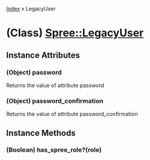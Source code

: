 [Index](../_index.md) » LegacyUser

# (Class) [Spree::LegacyUser](http://m.gymplayer.com/legacy_user.rb)

## Instance Attributes
### (Object) **password**
Returns the value of attribute password

### (Object) **password_confirmation**
Returns the value of attribute password_confirmation

## Instance Methods
###  (Boolean) **has_spree_role?**(role)
